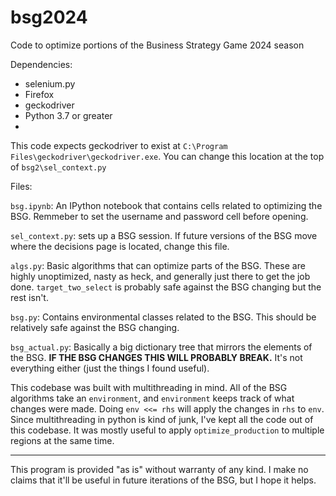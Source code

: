 # bsg2024
Code to optimize portions of the Business Strategy Game 2024 season

Dependencies:
 - selenium.py
 - Firefox
 - geckodriver
 - Python 3.7 or greater
 - 
This code expects geckodriver to exist at `C:\Program Files\geckodriver\geckodriver.exe`. You can change this location at the top of `bsg2\sel_context.py`

Files:

`bsg.ipynb`: An IPython notebook that contains cells related to optimizing the BSG. Remmeber to set the username and password cell before opening. 

`sel_context.py`: sets up a BSG session. If future versions of the BSG move where the decisions page is located, change this file. 

`algs.py`: Basic algorithms that can optimize parts of the BSG. These are highly unoptimized, nasty as heck, and generally just there to get the job done. `target_two_select` is probably safe against the BSG changing but the rest isn't.

`bsg.py`: Contains environmental classes related to the BSG. This should be relatively safe against the BSG changing.

`bsg_actual.py`: Basically a big dictionary tree that mirrors the elements of the BSG. **IF THE BSG CHANGES THIS WILL PROBABLY BREAK.** It's not everything either (just the things I found useful). 

This codebase was built with multithreading in mind. All of the BSG algorithms take an `environment`, and `environment` keeps track of what changes were made. Doing `env <<= rhs` will apply the changes in `rhs` to `env`. 
Since multithreading in python is kind of junk, I've kept all the code out of this codebase. It was mostly useful to apply `optimize_production` to multiple regions at the same time. 


-----------------------------
This program is provided "as is" without warranty of any kind. I make no claims that it'll be useful in future iterations of the BSG, but I hope it helps. 
